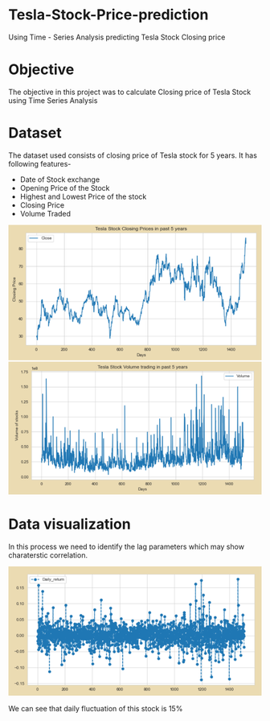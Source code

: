 # Tesla-Stock-Price-prediction
Using Time - Series Analysis predicting Tesla Stock Closing price

# Objective

The objective in this project was to calculate Closing price of Tesla Stock using Time Series Analysis

# Dataset

The dataset used consists of closing price of Tesla stock for 5 years. It has following features-

* Date of Stock exchange
* Opening Price of the Stock
* Highest and Lowest Price of the stock
* Closing Price
* Volume Traded

![](Visuals/last_5_yr_closing_price.png) ![](Visuals/last_5_yr_vol_trade.png)

# Data visualization

In this process we need to identify the lag parameters which may show charaterstic correlation.

![](Visuals/daily_fluctuations.png)

We can see that daily fluctuation of this stock is 15%


